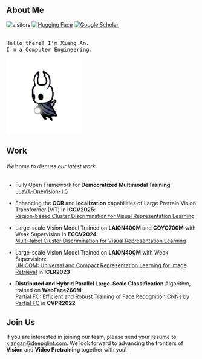 ## About Me
![visitors](https://visitor-badge.laobi.icu/badge?page_id=anxiangsir.anxiangsir)
[![Hugging Face](https://img.shields.io/badge/Hugging%20Face-xiangan-yellow)](https://huggingface.co/xiangan)
[![Google Scholar](https://img.shields.io/badge/Google%20Scholar-xiangan-blue)](https://scholar.google.com.hk/citations?user=1ckaPgwAAAAJ&hl=en)



<p align="left">
<br>
<samp>
Hello there! I'm Xiang An.
<br>I'm a Computer Engineering.<br>  
</samp>

</p>



<!--
<img src="https://raw.githubusercontent.com/TanZng/TanZng/master/assets/hollor_knight3.gif" width="200" alt=""/>
-->
<img src="knight_flower.gif" width="200" alt=""/>

## Work

###### Welcome to discuss our latest work.

- Fully Open Framework for **Democratized Multimodal Training**  
 [LLaVA-OneVision-1.5](https://github.com/EvolvingLMMs-Lab/LLaVA-OneVision-1.5)


- Enhancing the **OCR** and **localization** capabilities of Large Pretrain Vision Transformer (ViT) in **ICCV2025**:  
[Region-based Cluster Discrimination for Visual Representation Learning](https://github.com/deepglint/MVT)

- Large-scale Vision Model Trained on **LAION400M** and **COYO700M** with Weak Supervision in **ECCV2024**:  
[Multi-label Cluster Discrimination for Visual Representation Learning](https://github.com/deepglint/unicom)


- Large-scale Vision Model Trained on **LAION400M** with Weak Supervision:  
[UNICOM: Universal and Compact Representation Learning for Image Retrieval](https://arxiv.org/pdf/2304.05884) in **ICLR2023**


- **Distributed and Hybrid Parallel Large-Scale Classification** Algorithm, trained on **WebFace260M**:  
[Partial FC: Efficient and Robust Training of Face Recognition CNNs by Partial FC](https://openaccess.thecvf.com/content/CVPR2022/papers/An_Killing_Two_Birds_With_One_Stone_Efficient_and_Robust_Training_CVPR_2022_paper.pdf) in **CVPR2022**    


## Join Us

If you are interested in joining our team, please send your resume to xiangan@deepglint.com. We look forward to advancing the frontiers of **Vision** and **Video Pretraining** together with you!







